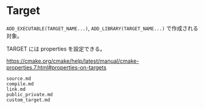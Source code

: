 # Target

`ADD_EXECUTABLE(TARGET_NAME...)`, `ADD_LIBRARY(TARGET_NAME...)` で作成される対象。

TARGET には properties を設定できる。

<https://cmake.org/cmake/help/latest/manual/cmake-properties.7.html#properties-on-targets>


```{toctree}
source.md
compile.md
link.md
public_private.md
custom_target.md
```


